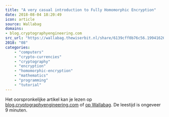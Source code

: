```yaml
---
title: "A very casual introduction to Fully Homomorphic Encryption"
date: 2018-08-04 18:20:49
icon: article
source: Wallabag
domains:
- blog.cryptographyengineering.com
src_url: "https://wallabag.thewiserbit.nl/share/6139cff0b76c56.19941626"
2018: "08"
categories:
    - "computers"
    - "crypto-currencies"
    - "cryptography"
    - "encryption"
    - "homomorphic-encryption"
    - "mathematics"
    - "programming"
    - "tutorial"
---
```

Het oorspronkelijke artikel kan je lezen op [blog.cryptographyengineering.com](https://blog.cryptographyengineering.com/2012/01/02/very-casual-introduction-to-fully/) of [op Wallabag](https://wallabag.thewiserbit.nl/share/6139cff0b76c56.19941626). De leestijd is ongeveer 9 minuten.